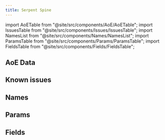 ```yaml
---
title: Serpent Spine
---
```


import AoETable from "@site/src/components/AoE/AoETable";
import IssuesTable from "@site/src/components/Issues/IssuesTable";
import NamesList from "@site/src/components/Names/NamesList";
import ParamsTable from "@site/src/components/Params/ParamsTable";
import FieldsTable from "@site/src/components/Fields/FieldsTable";

## AoE Data

<AoETable item_key="serpentspine" data_src="weapon" />

## Known issues

<IssuesTable item_key="serpentspine" data_src="weapon" />

## Names

<NamesList item_key="serpentspine" data_src="weapon" />

## Params

<ParamsTable item_key="serpentspine" data_src="weapon" />

## Fields

<FieldsTable item_key="serpentspine" data_src="weapon" />
